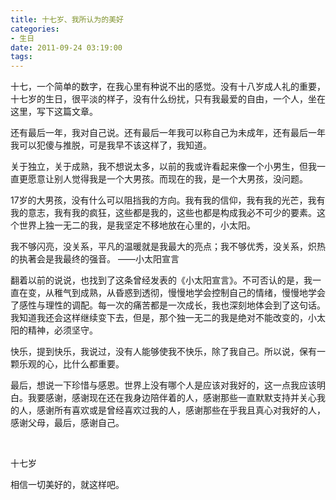 ```yaml
---
title: 十七岁、我所认为的美好
categories:
- 生日
date: 2011-09-24 03:19:00
tags:
---
```




十七，一个简单的数字，在我心里有种说不出的感觉。没有十八岁成人礼的重要，十七岁的生日，很平淡的样子，没有什么纷扰，只有我最爱的自由，一个人，坐在这里，写下这篇文章。

还有最后一年，我对自己说。还有最后一年我可以称自己为未成年，还有最后一年我可以犯傻与推脱，可是我早不该这样了，我知道。

关于独立，关于成熟，我不想说太多，以前的我或许看起来像一个小男生，但我一直更愿意让别人觉得我是一个大男孩。而现在的我，是一个大男孩，没问题。

17岁的大男孩，没有什么可以阻挡我的方向。我有我的信仰，我有我的光芒，我有我的意志，我有我的疯狂，这些都是我的，这些也都是构成我必不可少的要素。这个世界上独一无二的我，是我坚定不移地放在心里的，小太阳。

我不够闪亮，没关系，平凡的温暖就是我最大的亮点；我不够优秀，没关系，炽热的执著会是我最终的强音。    ——小太阳宣言

翻着以前的说说，也找到了这条曾经发表的《小太阳宣言》。不可否认的是，我一直在变，从稚气到成熟，从昏惑到透彻，慢慢地学会控制自己的情绪，慢慢地学会了感性与理性的调配。每一次的痛苦都是一次成长，我也深刻地体会到了这句话。我知道我还会这样继续变下去，但是，那个独一无二的我是绝对不能改变的，小太阳的精神，必须坚守。

快乐，提到快乐，我说过，没有人能够使我不快乐，除了我自己。所以说，保有一颗乐观的心，比什么都重要。

最后，想说一下珍惜与感恩。世界上没有哪个人是应该对我好的，这一点我应该明白。我要感谢，感谢现在还在我身边陪伴着的人，感谢那些一直默默支持并关心我的人，感谢所有喜欢或是曾经喜欢过我的人，感谢那些在乎我且真心对我好的人，感谢父母，最后，感谢自己。

 

 <br>

 


十七岁

相信一切美好的，就这样吧。